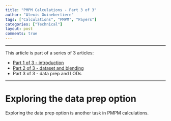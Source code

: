 ```yaml
---
title: "PMPM Calculations - Part 3 of 3"
author: "Alexis Guinebertiere"
tags: ["Calculations", "PMPM", "Payers"]
categories: ["Technical"]
layout: post
comments: true
---
```


----------

This article is part of a series of 3 articles:
- [Part 1 of 3 - introduction](/blog/technical/2018/12/09/PMPM_1_of_3.html)
- [Part 2 of 3 - dataset and blending](/blog/technical/2018/12/09/PMPM_2_of_3.html)
- Part 3 of 3 - data prep and LODs

----------

# Exploring the data prep option

Exploring the data prep option is another task in PMPM calculations.
